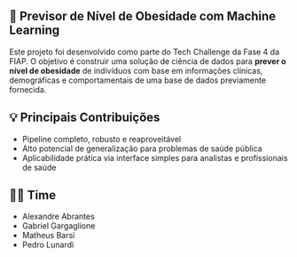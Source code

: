 ## 🧠 Previsor de Nível de Obesidade com Machine Learning
Este projeto foi desenvolvido como parte do Tech Challenge da Fase 4 da FIAP. O objetivo é construir uma solução de ciência de dados para **prever o nível de obesidade** de indivíduos com base em informações clínicas, demográficas e comportamentais de uma base de dados previamente fornecida.

## 💡 Principais Contribuições

- Pipeline completo, robusto e reaproveitável
- Alto potencial de generalização para problemas de saúde pública
- Aplicabilidade prática via interface simples para analistas e profissionais de saúde

## 👨‍💻 Time
- Alexandre Abrantes
- Gabriel Gargaglione
- Matheus Barsi
- Pedro Lunardi
